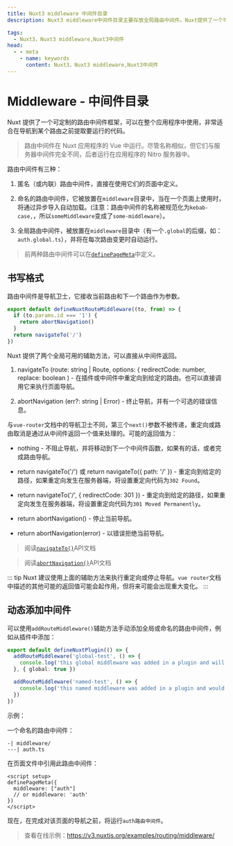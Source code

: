 ```yaml
---
title: Nuxt3 middleware 中间件目录
description: Nuxt3 middleware中间件目录主要存放全局路由中间件。Nuxt提供了一个可定制的路由中间件框架，可以在整个应用程序中使用，非常适合在导航到特定路由之前提取要运行的代码。

tags: 
  - Nuxt3，Nuxt3 middleware,Nuxt3中间件
head:
  - - meta
    - name: keywords
      content: Nuxt3，Nuxt3 middleware,Nuxt3中间件
---
```


# Middleware - 中间件目录

Nuxt 提供了一个可定制的路由中间件框架，可以在整个应用程序中使用，非常适合在导航到某个路由之前提取要运行的代码。

> 路由中间件在 Nuxt 应用程序的 Vue 中运行。尽管名称相似，但它们与服务器中间件完全不同，后者运行在应用程序的 Nitro 服务器中。

路由中间件有三种：

1. 匿名（或内联）路由中间件，直接在使用它们的页面中定义。

2. 命名的路由中间件，它被放置在`middleware`目录中，当在一个页面上使用时，将通过异步导入自动加载。(注意：路由中间件的名称被规范化为`kebab-case,`，所以`someMiddleware`变成了`some-middleware`）。

3. 全局路由中间件，被放置在`middleware`目录中（有一个`.global`的后缀，如：`auth.global.ts`），并将在每次路由变更时自动运行。

> 前两种路由中间件可以在[`definePageMeta`](/nuxt3/directory-pages#page-metadata-页面元数据)中定义。

## 书写格式

路由中间件是导航卫士，它接收当前路由和下一个路由作为参数。

```ts
export default defineNuxtRouteMiddleware((to, from) => {
  if (to.params.id === '1') {
    return abortNavigation()
  }
  return navigateTo('/')
})
```

Nuxt 提供了两个全局可用的辅助方法，可以直接从中间件返回。

1. navigateTo (route: string | Route, options: { redirectCode: number, replace: boolean ) - 在插件或中间件中重定向到给定的路由。也可以直接调用它来执行页面导航。

2. abortNavigation (err?: string | Error) - 终止导航，并有一个可选的错误信息。

与`vue-router`文档中的导航卫士不同，第三个`next()`参数不被传递，重定向或路由取消是通过从中间件返回一个值来处理的。可能的返回值为：

- nothing - 不阻止导航，并将移动到下一个中间件函数，如果有的话，或者完成路由导航。

- return navigateTo('/') 或 return navigateTo({ path: '/' }) - 重定向到给定的路径，如果重定向发生在服务器端，将设置重定向代码为`302 Found`。

- return navigateTo('/', { redirectCode: 301 }) - 重定向到给定的路径，如果重定向发生在服务器端，将设置重定向代码为`301 Moved Permanently`。

- return abortNavigation() - 停止当前导航。

- return abortNavigation(error) - 以错误拒绝当前导航。

> 阅读[`navigateTo()`](/nuxt3/utils-navigate-to)API文档

> 阅读[`abortNavigation()`](/nuxt3/utils-abort-navigation)API文档

::: tip
Nuxt 建议使用上面的辅助方法来执行重定向或停止导航。`vue router`文档中描述的其他可能的返回值可能会起作用，但将来可能会出现重大变化。
:::

## 动态添加中间件

可以使用`addRouteMiddleware()`辅助方法手动添加全局或命名的路由中间件，例如从插件中添加：

```ts
export default defineNuxtPlugin(() => {
  addRouteMiddleware('global-test', () => {
    console.log('this global middleware was added in a plugin and will be run on every route change')
  }, { global: true })

  addRouteMiddleware('named-test', () => {
    console.log('this named middleware was added in a plugin and would override any existing middleware of the same name')
  })
})
```

示例：

一个命名的路由中间件：

```
-| middleware/
---| auth.ts
```

在页面文件中引用此路由中间件：

```vue
<script setup>
definePageMeta({
  middleware: ["auth"]
  // or middleware: 'auth'
})
</script>
```

现在，在完成对该页面的导航之前，将运行`auth路由中间件`。

> 查看在线示例：https://v3.nuxtjs.org/examples/routing/middleware/